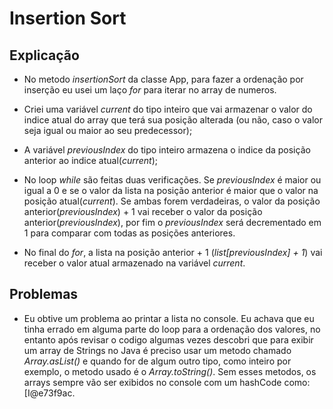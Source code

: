 # Insertion Sort

## Explicação

* No metodo *insertionSort* da classe App, para fazer a ordenação por inserção eu
usei um laço *for* para iterar no array de numeros.

* Criei uma variável *current* do tipo inteiro que vai armazenar o valor do indice
atual do array que terá sua posição alterada (ou não, caso o valor seja igual ou
maior ao seu predecessor);

* A variável *previousIndex* do tipo inteiro armazena o indice da posição anterior
ao indice atual(*current*);

* No loop *while* são feitas duas verificações. Se *previousIndex* é maior ou igual
a 0 e se o valor da lista na posição anterior é maior que o valor na posição atual(*current*).
Se ambas forem verdadeiras, o valor da posição anterior(*previousIndex*) + 1 vai receber o valor
da posição anterior(*previousIndex*), por fim o *previousIndex* será decrementado em 1 para
comparar com todas as posições anteriores.

* No final do *for*, a lista na posição anterior + 1 (*list[previousIndex] + 1*) vai receber
o valor atual armazenado na variável *current*.

## Problemas

* Eu obtive um problema ao printar a lista no console. Eu achava que eu tinha errado
em alguma parte do loop para a ordenação dos valores, no entanto após revisar o
codigo algumas vezes descobri que para exibir um array de Strings no Java é preciso
usar um metodo chamado *Array.asList()* e quando for de algum outro tipo, como inteiro
por exemplo, o metodo usado é o *Array.toString()*. Sem esses metodos, os arrays sempre
vão ser exibidos no console com um hashCode como: [I@e73f9ac.
